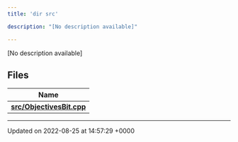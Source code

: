 ```yaml
---
title: 'dir src'

description: "[No description available]"

---
```







[No description available]

## Files

| Name           |
| -------------- |
| **[src/ObjectivesBit.cpp](/documentation/code/files/objectivesbit_8cpp/#file-objectivesbitcpp)**  |






-------------------------------

Updated on 2022-08-25 at 14:57:29 +0000
